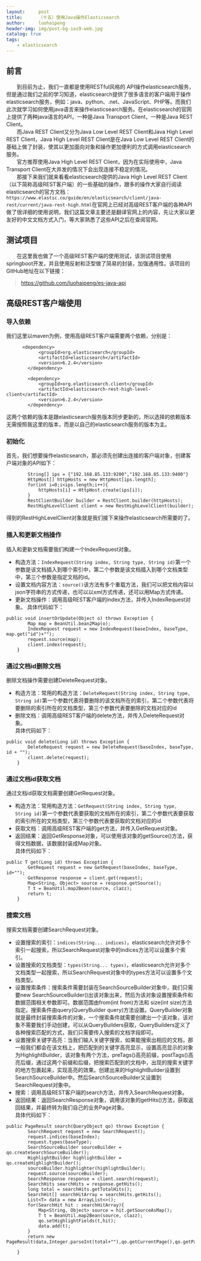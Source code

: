 ```yaml
---
layout:     post
title:      （十五）使用Java操作Elasticsearch
author:     luohaipeng
header-img: img/post-bg-ios9-web.jpg
catalog: true
tags:
    - elasticsearch
---
```

## 前言
&emsp;&emsp;到目前为止，我们一直都是使用RESTful风格的 API操作elasticsearch服务，但是通过我们之前的学习知道，elasticsearch提供了很多语言的客户端用于操作elasticsearch服务，例如：java、python、.net、JavaScript、PHP等。而我们此次就学习如何使用java语言来操作elasticsearch服务。在elasticsearch的官网上提供了两种java语言的API，一种是Java Transport Client，一种是Java REST Client。  
&emsp;&emsp;而Java REST Client又分为Java Low Level REST Client和Java High Level REST Client，Java High Level REST Client是在Java Low Level REST Client的基础上做了封装，使其以更加面向对象和操作更加便利的方式调用elasticsearch服务。  
&emsp;&emsp;官方推荐使用Java High Level REST Client，因为在实际使用中，Java Transport Client在大并发的情况下会出现连接不稳定的情况。  
&emsp;&emsp;那接下来我们就来看看elasticsearch提供的Java High Level REST Client（以下简称高级REST客户端）的一些基础的操作，跟多的操作大家自行阅读elasticsearch的官方文档：`https://www.elastic.co/guide/en/elasticsearch/client/java-rest/current/java-rest-high.html`在官网上已经对高级REST客户端的各种API做了很详细的使用说明，我们这篇文章主要还是翻译官网上的内容，先让大家以更友好的中文文档方式入门，等大家熟悉了这些API之后在查阅官网。  
## 测试项目
&emsp;&emsp;在这里我也做了一个高级REST客户端的使用测试，该测试项目使用springboot开发，并且使用反射和泛型做了简易的封装，加强通用性。该项目的GitHub地址在以下链接：  
> https://github.com/luohaipeng/es-java-api  
## 高级REST客户端使用
### 导入依赖
我们这里以maven为例，使用高级REST客户端需要两个依赖，分别是：  
```
      <dependency>
            <groupId>org.elasticsearch</groupId>
            <artifactId>elasticsearch</artifactId>
            <version>6.2.4</version>
        </dependency>

        <dependency>
            <groupId>org.elasticsearch.client</groupId>
            <artifactId>elasticsearch-rest-high-level-client</artifactId>
            <version>6.2.4</version>
        </dependency>
```  
这两个依赖的版本是跟elasticsearch服务版本同步更新的，所以选择的依赖版本无需按照我这里的版本，而是以自己的elasticsearch服务的版本为主。
### 初始化
首先，我们想要操作elasticsearch，那必须先创建出连接的客户端对象，创建客户端对象的API如下：  
```
        String[] ips = {"192.168.85.133:9200","192.168.85.133:9400"}
        HttpHost[] httpHosts = new HttpHost[ips.length];
        for(int i=0;i<ips.length;i++){
            httpHosts[i] = HttpHost.create(ips[i]);
        }
        RestClientBuilder builder = RestClient.builder(httpHosts);
        RestHighLevelClient client = new RestHighLevelClient(builder);
```
得到的RestHighLevelClient对象就是我们接下来操作elasticsearch所需要的了。
### 插入和更新文档操作
插入和更新文档需要我们构建一个IndexRequest对象。   
- 构造方法：`IndexRequest(String index, String type, String id)`第一个参数是该文档插入到哪个索引中，第二个参数是该文档插入到哪个文档类型中，第三个参数是指定文档的id。
- 设置文档内容方法：`source()`该方法有多个重载方法，我们可以把文档内容以json字符串的方式传递，也可以以xml方式传递，还可以用Map方式传递。  
- 更新文档操作：调用高级REST客户端的index方法，并传入IndexRequest对象。
具体代码如下：  
```
public void insertOrUpdate(Object o) throws Exception {
        Map map = BeanUtil.bean2Map(o);
        IndexRequest request = new IndexRequest(baseIndex, baseType, map.get("id")+"");
        request.source(map);
        client.index(request);
    }
```
### 通过文档id删除文档
删除文档操作需要创建DeleteRequest对象。
- 构造方法：常用的构造方法：`DeleteRequest(String index, String type, String id)`第一个参数代表将要删除的该文档所在的索引，第二个参数代表将要删除的索引所在的文档类型，第三个参数代表要删除的文档对应的id
- 删除文档：调用高级REST客户端的delete方法，并传入DeleteRequest对象。  
具体代码如下：  
```
public void delete(Long id) throws Exception {
        DeleteRequest request = new DeleteRequest(baseIndex, baseType, id + "");
        client.delete(request);
    }
````
### 通过文档id获取文档
通过文档id获取文档需要创建GetRequest对象。  
- 构造方法：常用构造方法：`GetRequest(String index, String type, String id)`第一个参数代表要获取的文档所在的索引，第二个参数代表要获取的索引所在的文档类型，第三个参数代表要获取的文档对应的id
- 获取文档：调用高级REST客户端的get方法，并传入GetRequest对象。  
- 返回结果：返回GetResponse对象，可以使用该对象的getSource()方法，获得文档数据，该数据封装成Map对象。  
具体代码如下：  
```
public T get(Long id) throws Exception {
        GetRequest request = new GetRequest(baseIndex, baseType, id+"");
        GetResponse response = client.get(request);
        Map<String, Object> source = response.getSource();
        T t = BeanUtil.map2Bean(source, clazz);
        return t;
    }
```
### 搜索文档
搜索文档需要创建SearchRequest对象。
- 设置搜索的索引：`indices(String... indices)`，elasticsearch允许对多个索引一起搜索，所以SearchRequest对象中的indices方法可以设置多个索引。
- 设置搜索的文档类型：`types(String... types)`，elasticsearch允许对多个文档类型一起搜索，所以SearchRequest对象中的types方法可以设置多个文档类型。
- 设置搜索条件：搜索条件需要封装在SearchSourceBuilder对象中，我们只需要new SearchSourceBuilder()出该对象出来，然后为该对象设置搜索条件和数据范围相关参数即可。数据范围由from(int from)方法和 size(int size)方法指定。搜索条件由query(QueryBuilder query)方法设置。QueryBuilder对象就是最终封装搜索条件的对象，一个搜索条件就需要创建出一个该对象，该对象不需要我们手动创建，可以从QueryBuilders获取，QueryBuilders定义了各种搜索匹配的方式，我们只需要传入搜索的文档字段即可。
- 设置搜索关键字高亮：当我们输入关键字搜索，如果能搜索出相应的文档，那一般我们都会在该文档上，把匹配到的关键字高亮显示，设置高亮显示的对象为HighlightBuilder，该对象有两个方法，preTags()高亮前缀，postTags()高亮后缀，通过这两个前缀和后缀，把搜索匹配到的文档中，出现的搜索关键字的地方包裹起来，实现高亮的效果。创建出来的HighlightBuilder设置到SearchSourceBuilder中。然后SearchSourceBuilder又设置到SearchRequest对象中。
- 搜索：调用高级REST客户端的search方法，并传入SearchRequest对象。
- 返回结果：返回SearchResponse对象，调用该对象的getHits()方法，获取返回结果，并最终转为我们自己的业务Page对象。  
具体代码如下：  
```
public PageResult search(QueryObject qo) throws Exception {
        SearchRequest request = new SearchRequest();
        request.indices(baseIndex);
        request.types(baseType);
        SearchSourceBuilder sourceBuilder = qo.createSearchSourceBuilder();
        HighlightBuilder highlightBuilder = qo.createHighlightBuilder();
        sourceBuilder.highlighter(highlightBuilder);
        request.source(sourceBuilder);
        SearchResponse response = client.search(request);
        SearchHits searchHits = response.getHits();
        long total = searchHits.getTotalHits();
        SearchHit[] searchHitArray = searchHits.getHits();
        List<T> data = new ArrayList<>();
        for(SearchHit hit : searchHitArray){
            Map<String, Object> source = hit.getSourceAsMap();
            T t = BeanUtil.map2Bean(source, clazz);
            qo.setHighlightFields(t,hit);
            data.add(t);
        }
        return new PageResult(data,Integer.parseInt(total+""),qo.getCurrentPage(),qo.getPageSize());

    }
```

